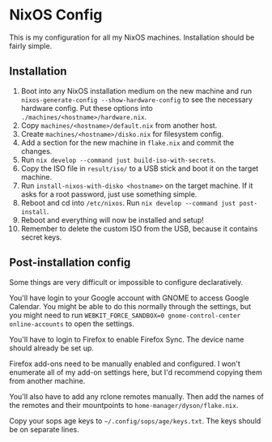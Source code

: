 # NixOS Config

This is my configuration for all my NixOS machines. Installation should be fairly simple.

## Installation

1. Boot into any NixOS installation medium on the new machine and run `nixos-generate-config --show-hardware-config` to see the necessary hardware config. Put these options into `./machines/<hostname>/hardware.nix`.
2. Copy `machines/<hostname>/default.nix` from another host.
3. Create `machines/<hostname>/disko.nix` for filesystem config.
4. Add a section for the new machine in `flake.nix` and commit the changes.
5. Run `nix develop --command just build-iso-with-secrets`.
6. Copy the ISO file in `result/iso/` to a USB stick and boot it on the target machine.
7. Run `install-nixos-with-disko <hostname>` on the target machine. If it asks for a root password, just use something simple.
8. Reboot and cd into `/etc/nixos`. Run `nix develop --command just post-install`.
9. Reboot and everything will now be installed and setup!
10. Remember to delete the custom ISO from the USB, because it contains secret keys.

## Post-installation config

Some things are very difficult or impossible to configure declaratively.

You'll have login to your Google account with GNOME to access Google Calendar. You might be able to do this normally through the settings, but you might need to run `WEBKIT_FORCE_SANDBOX=0 gnome-control-center online-accounts` to open the settings.

You'll have to login to Firefox to enable Firefox Sync. The device name should already be set up.

Firefox add-ons need to be manually enabled and configured. I won't enumerate all of my add-on settings here, but I'd recommend copying them from another machine.

You'll also have to add any rclone remotes manually. Then add the names of the remotes and their mountpoints to `home-manager/dyson/flake.nix`.

Copy your sops age keys to `~/.config/sops/age/keys.txt`. The keys should be on separate lines.
